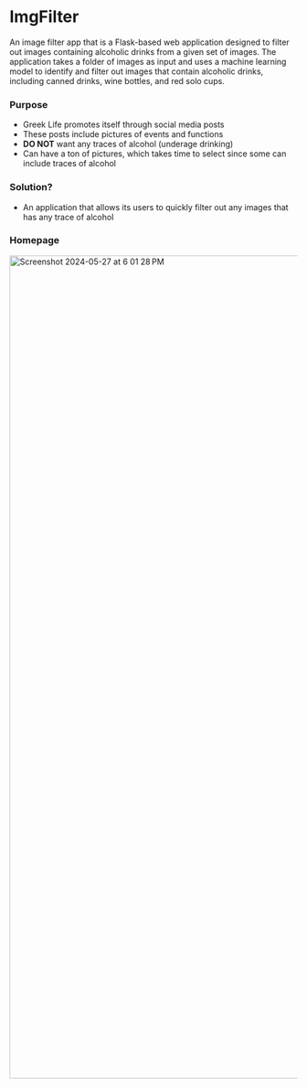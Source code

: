 # ImgFilter
An image filter app that is a Flask-based web application designed to filter out images containing alcoholic drinks from a given set of images. The application takes a folder of images as input and uses a machine learning model to identify and filter out images that contain alcoholic drinks, including canned drinks, wine bottles, and red solo cups.
### Purpose
- Greek Life promotes itself through social media posts
- These posts include pictures of events and functions
- **DO NOT** want any traces of alcohol (underage drinking)
- Can have a ton of pictures, which takes time to select since some can include traces of alcohol
### Solution?
- An application that allows its users to quickly filter out any images that has any trace of alcohol
### Homepage
<img width="1440" alt="Screenshot 2024-05-27 at 6 01 28 PM" src="https://github.com/chrislqiu/ImgFilter/assets/89666114/589a6c58-21a9-478c-88e8-8eadf7e040fe">
